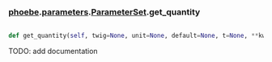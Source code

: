 ### [phoebe](phoebe.md).[parameters](parameters.md).[ParameterSet](ParameterSet.md).get_quantity

```py

def get_quantity(self, twig=None, unit=None, default=None, t=None, **kwargs)

```



TODO: add documentation

